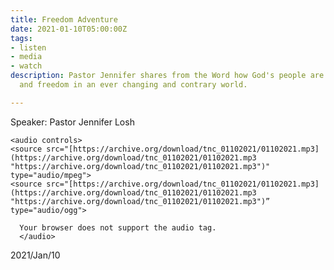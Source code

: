 ```yaml
---
title: Freedom Adventure
date: 2021-01-10T05:00:00Z
tags:
- listen
- media
- watch
description: Pastor Jennifer shares from the Word how God's people are promised protection
  and freedom in an ever changing and contrary world.

---
```

Speaker: Pastor Jennifer Losh

    <audio controls>
    <source src="[https://archive.org/download/tnc_01102021/01102021.mp3](https://archive.org/download/tnc_01102021/01102021.mp3 "https://archive.org/download/tnc_01102021/01102021.mp3")" type="audio/mpeg">
    <source src="[https://archive.org/download/tnc_01102021/01102021.mp3](https://archive.org/download/tnc_01102021/01102021.mp3 "https://archive.org/download/tnc_01102021/01102021.mp3")” type="audio/ogg">
    
      Your browser does not support the audio tag.
      </audio>

2021/Jan/10